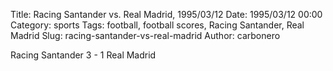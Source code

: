 Title: Racing Santander vs. Real Madrid, 1995/03/12
Date: 1995/03/12 00:00
Category: sports
Tags: football, football scores, Racing Santander, Real Madrid
Slug: racing-santander-vs-real-madrid
Author: carbonero


Racing Santander 3 - 1 Real Madrid
